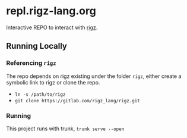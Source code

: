 # repl.rigz-lang.org

Interactive REPO to interact with [rigz](https://gitlab.com/rigz_lang/rigz).

## Running Locally

### Referencing `rigz`
The repo depends on rigz existing under the folder `rigz`, either create a symbolic link to rigz or clone the repo.
  - `ln -s /path/to/rigz`
  - `git clone https://gitlab.com/rigz_lang/rigz.git`

### Running
This project runs with trunk, `trunk serve --open`